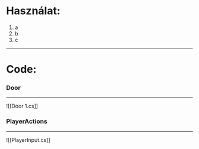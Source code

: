 
# Használat:

1. a
2. b
3. c

---
# Code:

### Door
---
![[Door 1.cs]]

### PlayerActions
---
![[PlayerInput.cs]]
